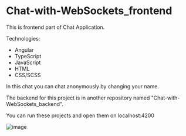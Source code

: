 # Chat-with-WebSockets_frontend
This is frontend part of Chat Application.

Technologies: 
- Angular 
- TypeScript
- JavaScript
- HTML
- CSS/SCSS

In this chat you can chat anonymously by changing your name.

The backend for this project is in another repository named "Chat-with-WebSockets_backend".



You can run these projects and open them on localhost:4200

![image](https://user-images.githubusercontent.com/94639350/213011055-a410eeb5-7d80-4e43-8376-e2f837b11d3b.png)
